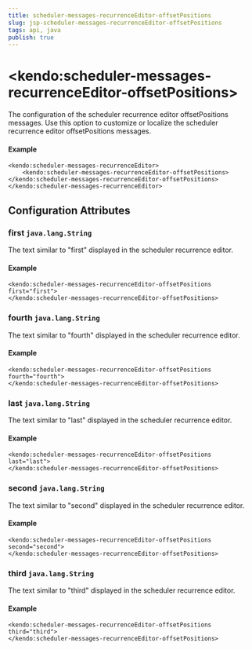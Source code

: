 ```yaml
---
title: scheduler-messages-recurrenceEditor-offsetPositions
slug: jsp-scheduler-messages-recurrenceEditor-offsetPositions
tags: api, java
publish: true
---
```


# \<kendo:scheduler-messages-recurrenceEditor-offsetPositions\>

The configuration of the scheduler recurrence editor offsetPositions messages. Use this option to customize or localize the scheduler recurrence editor offsetPositions messages.

#### Example
    <kendo:scheduler-messages-recurrenceEditor>
        <kendo:scheduler-messages-recurrenceEditor-offsetPositions></kendo:scheduler-messages-recurrenceEditor-offsetPositions>
    </kendo:scheduler-messages-recurrenceEditor>

## Configuration Attributes

### first `java.lang.String`

The text similar to "first" displayed in the scheduler recurrence editor.

#### Example
    <kendo:scheduler-messages-recurrenceEditor-offsetPositions first="first">
    </kendo:scheduler-messages-recurrenceEditor-offsetPositions>

### fourth `java.lang.String`

The text similar to "fourth" displayed in the scheduler recurrence editor.

#### Example
    <kendo:scheduler-messages-recurrenceEditor-offsetPositions fourth="fourth">
    </kendo:scheduler-messages-recurrenceEditor-offsetPositions>

### last `java.lang.String`

The text similar to "last" displayed in the scheduler recurrence editor.

#### Example
    <kendo:scheduler-messages-recurrenceEditor-offsetPositions last="last">
    </kendo:scheduler-messages-recurrenceEditor-offsetPositions>

### second `java.lang.String`

The text similar to "second" displayed in the scheduler recurrence editor.

#### Example
    <kendo:scheduler-messages-recurrenceEditor-offsetPositions second="second">
    </kendo:scheduler-messages-recurrenceEditor-offsetPositions>

### third `java.lang.String`

The text similar to "third" displayed in the scheduler recurrence editor.

#### Example
    <kendo:scheduler-messages-recurrenceEditor-offsetPositions third="third">
    </kendo:scheduler-messages-recurrenceEditor-offsetPositions>

